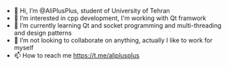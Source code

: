 - 👋 Hi, I’m @AliPlusPlus, student of University of Tehran
- 👀 I’m interested in cpp development,
      I'm working with Qt framwork 
- 🌱 I’m currently learning Qt and socket programming and multi-threading and design patterns
- 💞️ I’m not looking to collaborate on anything, actually I like to work for myself
- 📫 How to reach me https://t.me/aliplusplus

<!---
AliPlusPlus/AliPlusPlus is a ✨ special ✨ repository because its `README.md` (this file) appears on your GitHub profile.
You can click the Preview link to take a look at your changes.
--->
